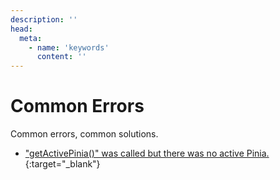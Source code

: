 ```yaml
---
description: ''
head:
  meta:
    - name: 'keywords'
      content: ''
---
```


# Common Errors

Common errors, common solutions.


- ["getActivePinia()" was called but there was no active Pinia.](https://github.com/vu3th/vue-dapp/issues/160){:target="_blank"}

